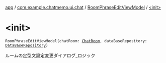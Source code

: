 [app](../../index.md) / [com.example.chatmemo.ui.chat](../index.md) / [RoomPhraseEditViewModel](index.md) / [&lt;init&gt;](./-init-.md)

# &lt;init&gt;

`RoomPhraseEditViewModel(chatRoom: `[`ChatRoom`](../../com.example.chatmemo.model.entity/-chat-room/index.md)`, dataBaseRepository: `[`DataBaseRepository`](../../com.example.chatmemo.model.repository/-data-base-repository/index.md)`)`

ルームの定型文設定変更ダイアログ_ロジック

